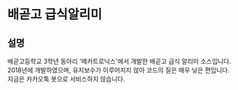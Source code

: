 # 배곧고 급식알리미

## 설명
배곧고등학교 3학년 동아리 '메카트로닉스'에서 개발한 배곧고 급식 알리미 소스입니다.
2018년에 개발하였으며, 유지보수가 이루어지지 않아 코드의 질은 매우 낮은 편입니다.
지금은 카카오톡 봇으로 서비스하지 않습니다.
